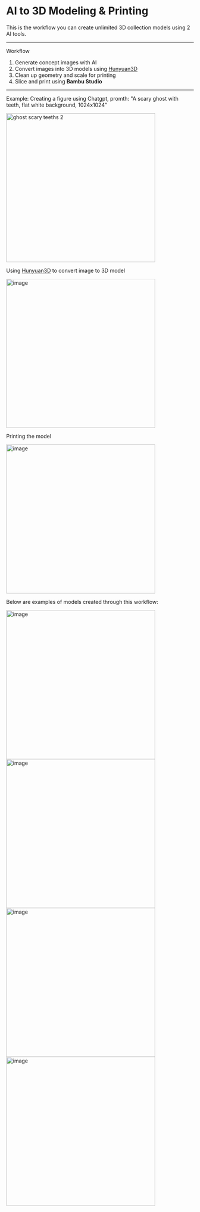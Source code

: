 
# AI to 3D Modeling & Printing

This is the workflow you can create unlimited 3D collection models using 2 AI tools. 

---

Workflow
1. Generate concept images with AI
2. Convert images into 3D models using [Hunyuan3D](https://github.com/Tencent-Hunyuan/Hunyuan3D-2)
3. Clean up geometry and scale for printing  
4. Slice and print using **Bambu Studio**      

---

Example:
Creating a figure using Chatgpt,
promth: "A scary ghost with teeth, flat white background, 1024x1024"

<img width="400" height="400" alt="ghost scary teeths 2" src="https://github.com/user-attachments/assets/77860ab7-e034-4293-8d98-7b638d14a0d3" />

Using [Hunyuan3D](https://github.com/Tencent-Hunyuan/Hunyuan3D-2) to convert image to 3D model

<img width="400" height="400" alt="image" src="https://github.com/user-attachments/assets/e960bb35-848c-4450-a809-a09a3b164228" />

Printing the model

<img width="400" height="400" alt="image" src="https://github.com/user-attachments/assets/03ee2ef3-3b82-493f-b417-2372af0bdc48" />




Below are examples of models created through this workflow:

<img width="400" height="400" alt="image" src="https://github.com/user-attachments/assets/0e2bb77f-07f5-42b2-a5d8-c3bd5fa33a44" /><img width="400" height="400" alt="image" src="https://github.com/user-attachments/assets/ef6092b8-9c78-4f09-b5c9-e0b5b7e8bfde" />
<img width="400" height="400" alt="image" src="https://github.com/user-attachments/assets/71aeb2ff-4095-4b34-ad48-59b3c2dc1562" /><img width="400" height="400" alt="image" src="https://github.com/user-attachments/assets/e20aa478-4f85-48da-98f9-6aac9247278a" />
